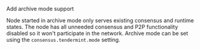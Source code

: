 Add archive mode support

Node started in archive mode only serves existing consensus and runtime
states. The node has all unneeded consensus and P2P functionality disabled so
it won't participate in the network. Archive mode can be set using the
`consensus.tendermint.mode` setting.
